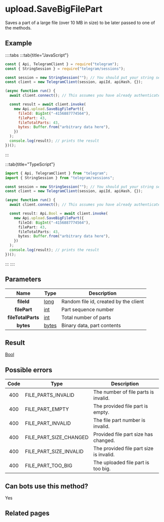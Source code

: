 # upload.SaveBigFilePart

Saves a part of a large file (over 10 MB in size) to be later passed to one of the methods.

## Example

::::tabs
:::tab{title="JavaScript"}

```js
const { Api, TelegramClient } = require("telegram");
const { StringSession } = require("telegram/sessions");

const session = new StringSession(""); // You should put your string session here
const client = new TelegramClient(session, apiId, apiHash, {});

(async function run() {
  await client.connect(); // This assumes you have already authenticated with .start()

  const result = await client.invoke(
    new Api.upload.SaveBigFilePart({
      fileId: BigInt("-4156887774564"),
      filePart: 43,
      fileTotalParts: 43,
      bytes: Buffer.from("arbitrary data here"),
    })
  );
  console.log(result); // prints the result
})();
```

:::

:::tab{title="TypeScript"}

```ts
import { Api, TelegramClient } from "telegram";
import { StringSession } from "telegram/sessions";

const session = new StringSession(""); // You should put your string session here
const client = new TelegramClient(session, apiId, apiHash, {});

(async function run() {
  await client.connect(); // This assumes you have already authenticated with .start()

  const result: Api.Bool = await client.invoke(
    new Api.upload.SaveBigFilePart({
      fileId: BigInt("-4156887774564"),
      filePart: 43,
      fileTotalParts: 43,
      bytes: Buffer.from("arbitrary data here"),
    })
  );
  console.log(result); // prints the result
})();
```

:::
::::

## Parameters

|        Name        | Type                                          | Description                           |
| :----------------: | --------------------------------------------- | ------------------------------------- |
|     **fileId**     | [long](https://core.telegram.org/type/long)   | Random file id, created by the client |
|    **filePart**    | [int](https://core.telegram.org/type/int)     | Part sequence number                  |
| **fileTotalParts** | [int](https://core.telegram.org/type/int)     | Total number of parts                 |
|     **bytes**      | [bytes](https://core.telegram.org/type/bytes) | Binary data, part contents            |

## Result

[Bool](https://core.telegram.org/type/Bool)

## Possible errors

| Code | Type                   | Description                             |
| :--: | ---------------------- | --------------------------------------- |
| 400  | FILE_PARTS_INVALID     | The number of file parts is invalid.    |
| 400  | FILE_PART_EMPTY        | The provided file part is empty.        |
| 400  | FILE_PART_INVALID      | The file part number is invalid.        |
| 400  | FILE_PART_SIZE_CHANGED | Provided file part size has changed.    |
| 400  | FILE_PART_SIZE_INVALID | The provided file part size is invalid. |
| 400  | FILE_PART_TOO_BIG      | The uploaded file part is too big.      |

## Can bots use this method?

Yes

## Related pages
